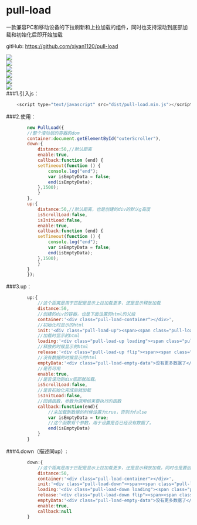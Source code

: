# pull-load
一款兼容PC和移动设备的下拉刷新和上拉加载的组件，同时也支持滚动到底部加载和初始化后即开始加载

gitHub: https://github.com/xiyan1120/pull-load </br>

![](https://github.com/xiyan1120/pull-load/raw/master/imgs/1.png) </br>
![](https://github.com/xiyan1120/pull-load/raw/master/imgs/2.png) </br>
![](https://github.com/xiyan1120/pull-load/raw/master/imgs/3.png) </br>
![](https://github.com/xiyan1120/pull-load/raw/master/imgs/4.png) </br>
![](https://github.com/xiyan1120/pull-load/raw/master/imgs/5.png) </br>
![](https://github.com/xiyan1120/pull-load/raw/master/imgs/6.png) </br>
###1.引入js：
``` javascript
	<script type="text/javascript" src="dist/pull-load.min.js"></script>
```
###2.使用：
``` javascript
		new PullLoad({
		//整个滚动层的容器的dom
		container:document.getElementById("outerScroller"),
		down:{
		    distance:50,//默认距离
		    enable:true,
		    callback:function (end) {
			setTimeout(function () {
			    console.log("end");
			    var isEmptyData = false;
			    end(isEmptyData);
			},1500);
		    }
		},
		up:{
		    distance:50,//默认距离，也是创建的div的默认g高度
		    isScrollLoad:false,
		    isInitLoad:false,
		    enable:true,
		    callback:function (end) {
			setTimeout(function () {
			    console.log("end");
			    var isEmptyData = false;
			    end(isEmptyData);
			},1500);
		    }
		}
	    });
```
###3.up：
``` javascript
		up:{
			//这个距离是用于匹配是显示上拉加载更多，还是显示释放加载
			distance:50,
			//创建的div的容器，也是下面设置的html的父级
			container:'<div class="pull-load-container"></div>',
			//初始化时显示的html
			init:'<div class="pull-load-up"><span><span class="pull-load-up-icon"></span>上拉加载更多...</span></div>',
			//加载时显示的html
			loading:'<div class="pull-load-up loading"><span class="pull-load-up-icon"></span>加载中...</span></div>',
			//释放的时候显示的html
			release:'<div class="pull-load-up flip"><span><span class="pull-load-up-icon"></span>释放加载...</span></div>',
			//没有数据的时候显示的html
			emptyData:'<div class="pull-load-empty-data">没有更多数据了</div>',
			//是否可用
			enable:true,
			//是否滚动到div底部就加载。
			isScrollLoad:false,
			//是否初始化完成后就加载
			isInitLoad:false,
			//回调函数，参数为调用结束要执行的函数
			callback:function(end){
				//未加载到数据的时候设置为true，否则为false
				var isEmptyData = true;
				//这个函数有个参数，用于设置是否已经没有数据了。
				end(isEmptyData)
			}
		}
```
###4.down（描述同up）:
``` javascript
		down:{
			//这个距离是用于匹配是显示上拉加载更多，还是显示释放加载，同时也是要创建的底部div的默认高度
			distance:50,
			container:'<div class="pull-load-container"></div>',
			init:'<div class="pull-load-down"><span><span class="pull-load-down-icon"></span>下拉刷新...</span></div>',
			loading:'<div class="pull-load-down loading"><span class="pull-load-down-icon"></span>刷新中...</span></div>',
			release:'<div class="pull-load-down flip"><span><span class="pull-load-down-icon"></span>释放刷新...</span></div>',
			emptyData:'<div class="pull-load-empty-data">没有更多数据了</div>',
			enable:true,
			callback:null
		}
```
